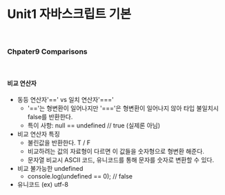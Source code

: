 # Unit1 자바스크립트 기본
<br>

### Chpater9 Comparisons
<br>

#### 비교 연산자
- 동등 연산자'==' vs 일치 연산자'==='
	- '=='는 형변환이 일어나지만 '==='은 형변환이 일어나지 않아 타입 불일치시 false를 반환한다.
	- 특이 사항: null == undefined // true (실제론 아님)
- 비교 연산자 특징
	- 불린값을 반환한다. T / F
	- 비교하려는 값의 자료형이 다르면 이 값들을 숫자형으로 형변환 해준다.
	- 문자열 비교시 ASCII 코드, 유니코드를 통해 문자를 숫자로 변환할 수 있다.
- 비교 불가능한 undefined
	- console.log(undefined == 0); // false
- 유니코드 (ex) utf-8